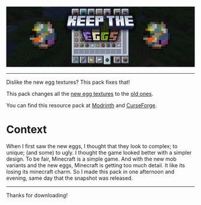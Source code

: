 ![Keep the EGGS banner](https://raw.githubusercontent.com/TwigYT/Keep-the-EGGS/e3cdb14a5f62aefe78dbe1fd8bc4205a566d1b3a/images/Banner.png)

---

Dislike the new egg textures? This pack fixes that!

This pack changes all the [new egg textures](https://raw.githubusercontent.com/TwigYT/Keep-the-EGGS/eb98a657a28864cca633cbeb9e5094aad6b77ab0/images/image3.png) to the [old ones](https://raw.githubusercontent.com/TwigYT/Keep-the-EGGS/eb98a657a28864cca633cbeb9e5094aad6b77ab0/images/image2.png).

You can find this resource pack at [Modrinth](https://modrinth.com/resourcepack/keep-the-eggs) and [CurseForge](https://www.curseforge.com/minecraft/texture-packs/keep-the-eggs).

# Context

When I first saw the new eggs, I thought that they look to complex; to unique; (and some) to ugly. I thought the game looked better with a simpler design. To be fair, Minecraft is a simple game. And with the new mob variants and the new eggs, Minecraft is getting too much detail. It like its losing its minecraft charm. So I made this pack in one afternoon and evening, same day that the snapshot was released.

---

Thanks for downloading!
